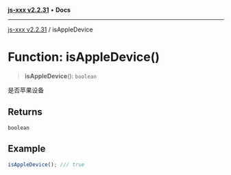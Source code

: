 [**js-xxx v2.2.31**](../README.md) • **Docs**

***

[js-xxx v2.2.31](../README.md) / isAppleDevice

# Function: isAppleDevice()

> **isAppleDevice**(): `boolean`

是否苹果设备

## Returns

`boolean`

## Example

```ts
isAppleDevice(); /// true
```
